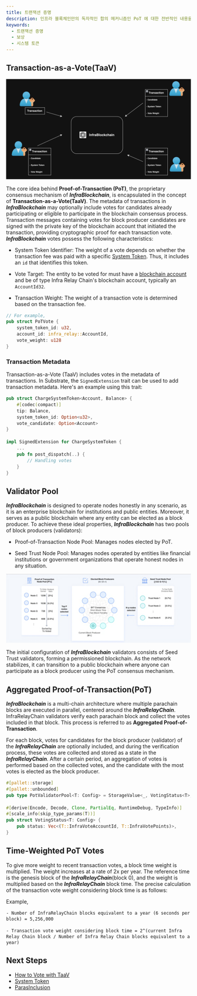 ```yaml
---
title: 트랜잭션 증명
description: 인프라 블록체인만의 독자적인 합의 메커니즘인 PoT 에 대한 전반적인 내용을 다룹니다.
keywords:
  - 트랜잭션 증명
  - 보상
  - 시스템 토큰
---
```


## Transaction-as-a-Vote(TaaV)

![트랜잭션 투표](/media/images/docs/InfraBlockchain/learn/protocol/taav.png)

The core idea behind **Proof-of-Transaction (PoT)**, the proprietary consensus mechanism of ***InfraBlockchain***, is encapsulated in the concept of **Transaction-as-a-Vote(TaaV)**. The metadata of transactions in ***InfraBlockchain*** may optionally include votes for candidates already participating or eligible to participate in the blockchain consensus process. Transaction messages containing votes for block producer candidates are signed with the private key of the blockchain account that initiated the transaction, providing cryptographic proof for each transaction vote. ***InfraBlockchain*** votes possess the following characteristics:

- System Token Identifier: The weight of a vote depends on whether the transaction fee was paid with a specific [System Token](../protocol/system-token.md). Thus, it includes an `id` that identifies this token.

- Vote Target: The entity to be voted for must have a [blockchain account](../substrate/learn/basic/accounts-addresses-keys.md) and be of type Infra Relay Chain's blockchain account, typically an `AccountId32`.

- Transaction Weight: The weight of a transaction vote is determined based on the transaction fee.

```rust 
// For example,
pub struct PoTVote {
    system_token_id: u32,
    account_id: infra_relay::AccountId,
    vote_weight: u128
}
```

### Transaction Metadata

Transaction-as-a-Vote (TaaV) includes votes in the metadata of transactions. In Substrate, the `SignedExtension` trait can be used to add transaction metadata. Here's an example using this trait:

```rust
pub struct ChargeSystemToken<Account, Balance> {
    #[codec(compact)]
    tip: Balance,
    system_token_id: Option<u32>,
    vote_candidate: Option<Account>
}

impl SignedExtension for ChargeSystemToken {
    ...
    pub fn post_dispatch(..) {
        // Handling votes
    }
}
```

## Validator Pool

***InfraBlockchain*** is designed to operate nodes honestly in any scenario, as it is an enterprise blockchain for institutions and public entities. Moreover, it serves as a public blockchain where any entity can be elected as a block producer. To achieve these ideal properties, ***InfraBlockchain*** has two pools of block producers (validators):

- Proof-of-Transaction Node Pool: Manages nodes elected by PoT.

- Seed Trust Node Pool: Manages nodes operated by entities like financial institutions or government organizations that operate honest nodes in any situation.

![Validator Pool](/media/images/docs/InfraBlockchain/learn/protocol/validator-pool.png)

The initial configuration of ***InfraBlockchain*** validators consists of Seed Trust validators, forming a permissioned blockchain. As the network stabilizes, it can transition to a public blockchain where anyone can participate as a block producer using the PoT consensus mechanism.

## Aggregated Proof-of-Transaction(PoT)

***InfraBlockchain*** is a multi-chain architecture where multiple parachain blocks are executed in parallel, centered around the ***InfraRelayChain***. InfraRelayChain validators verify each parachain block and collect the votes included in that block. This process is referred to as **Aggregated Proof-of-Transaction**.

For each block, votes for candidates for the block producer (validator) of the ***InfraRelayChain*** are optionally included, and during the verification process, these votes are collected and stored as a state in the ***InfraRelayChain***. After a certain period, an aggregation of votes is performed based on the collected votes, and the candidate with the most votes is elected as the block producer.

```rust
#[pallet::storage]
#[pallet::unbounded]
pub type PotValidatorPool<T: Config> = StorageValue<_, VotingStatus<T>, ValueQuery>;

#[derive(Encode, Decode, Clone, PartialEq, RuntimeDebug, TypeInfo)]
#[scale_info(skip_type_params(T))]
pub struct VotingStatus<T: Config> {
	pub status: Vec<(T::InfraVoteAccountId, T::InfraVotePoints)>,
}
```

## Time-Weighted PoT Votes

To give more weight to recent transaction votes, a block time weight is multiplied. The weight increases at a rate of 2x per year. The reference time is the genesis block of the ***InfraRelayChain***(block 0), and the weight is multiplied based on the ***InfraRelayChain*** block time. The precise calculation of the transaction vote weight considering block time is as follows:

Example,
```
- Number of InfraRelayChain blocks equivalent to a year (6 seconds per block) = 5,256,000

- Transaction vote weight considering block time = 2^(current Infra Relay Chain block / Number of Infra Relay Chain blocks equivalent to a year)
```

## Next Steps

- [How to Vote with TaaV](../../tutorials/how-to-vote-with-taav.md)
- [System Token](./system-token.md)
- [ParasInclusion](https://github.com/***InfraBlockchain***/infrablockspace-sdk/blob/master/infrablockspace/runtime/parachains/src/inclusion/mod.rs)
